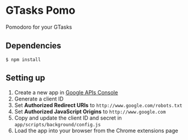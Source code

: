 
# GTasks Pomo

Pomodoro for your GTasks

## Dependencies

```
$ npm install
```

## Setting up

1. Create a new app in [Google APIs Console][1]
2. Generate a client ID
3. Set **Authorized Redirect URIs** to `http://www.google.com/robots.txt`
4. Set **Authorized JavaScript Origins** to `http://www.google.com`
5. Copy and update the client ID and secret in `app/scripts/background/config.js`
6. Load the app into your browser from the Chrome extensions page

[1]: https://code.google.com/apis/console